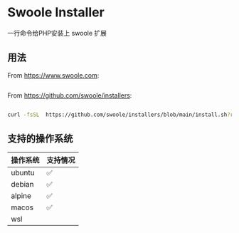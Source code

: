 # Swoole Installer

一行命令给PHP安装上 swoole 扩展

## 用法

From https://www.swoole.com:

```bash


```

From https://github.com/swoole/installers:

```bash

curl -fsSL  https://github.com/swoole/installers/blob/main/install.sh?raw=true | bash -s -- --mirror china --latest

```

## 支持的操作系统

| 操作系统   | 支持情况 |
|--------|------|
| ubuntu | ✅    |
| debian | ✅    |
| alpine | ✅    |
| macos  | ✅    |
| wsl    |      |


